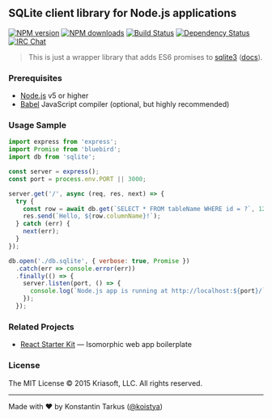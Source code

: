 ## SQLite client library for Node.js applications

[![NPM version](http://img.shields.io/npm/v/sqlite.svg?style=flat-square)](https://www.npmjs.com/package/sqlite)
[![NPM downloads](http://img.shields.io/npm/dm/sqlite.svg?style=flat-square)](https://www.npmjs.com/package/sqlite)
[![Build Status](http://img.shields.io/travis/kriasoft/node-sqlite/master.svg?style=flat-square)](https://travis-ci.org/kriasoft/node-sqlite)
[![Dependency Status](http://img.shields.io/david/kriasoft/node-sqlite.svg?style=flat-square)](https://david-dm.org/kriasoft/node-sqlite)
[![IRC Chat](http://img.shields.io/badge/IRC_Chat-%23sqlite_%40%20Freenode-blue.svg?style=flat-square)](https://webchat.freenode.net/?channels=sql,sqlite)

> This is just a wrapper library that adds ES6 promises to [sqlite3](https://github.com/mapbox/node-sqlite3/) ([docs](https://github.com/mapbox/node-sqlite3/wiki)).

### Prerequisites

* [Node.js](https://nodejs.org/) v5 or higher
* [Babel](http://babeljs.io/) JavaScript compiler (optional, but highly recommended)

### Usage Sample

```js
import express from 'express';
import Promise from 'bluebird';
import db from 'sqlite';

const server = express();
const port = process.env.PORT || 3000;

server.get('/', async (req, res, next) => {
  try {
    const row = await db.get(`SELECT * FROM tableName WHERE id = ?`, 123);
    res.send(`Hello, ${row.columnName}!`);
  } catch (err) {
    next(err);
  }
});

db.open('./db.sqlite', { verbose: true, Promise })
  .catch(err => console.error(err))
  .finally(() => {
    server.listen(port, () => {
      console.log(`Node.js app is running at http://localhost:${port}/`);
    });
  });
```

### Related Projects

  * [React Starter Kit](https://github.com/kriasoft/react-starter-kit) — Isomorphic web app boilerplate

### License

The MIT License © 2015 Kriasoft, LLC. All rights reserved.

---
Made with ♥ by Konstantin Tarkus ([@koistya](https://twitter.com/koistya))
